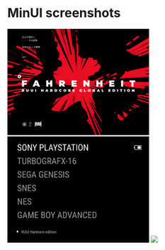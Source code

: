 # MinUI screenshots

<img src="bootlogo.png" width=320 /> <img src="RUUI-main.png" width=320 /> <img src="RUUI-main-1.png.png" width=320 />
